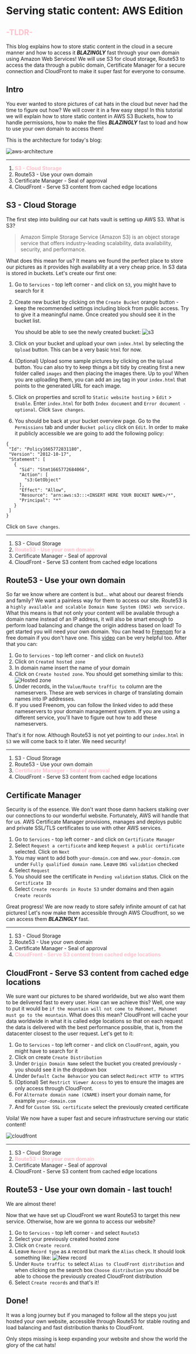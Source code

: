 # Serving static content: AWS Edition

## <span style="color:pink">**-TLDR-**</span> 
This blog explains how to store static content in the cloud in a secure manner and how to access it __*BLAZINGLY*__ fast through your own domain using Amazon Web Services! We will use S3 for cloud storage, Route53 to access the data through a public domain, Certificate Manager for a secure connection and CloudFront to make it super fast for everyone to consume. 

## Intro
You ever wanted to store pictures of cat hats in the cloud but never had the time to figure out how? We will cover it in a few easy steps! In this tutorial we will explain how to store static content in AWS S3 Buckets, how to handle permissions, how to make the files __*BLAZINGLY*__ fast to load and how to use your own domain to access them!

This is the architecture for today's blog:

![aws-architecture](assets/aws-architecture.png "AWS-Architecture")

---
1. <span style="color:pink">**S3 - Cloud Storage**</span>
2. Route53 - Use your own domain
3. Certificate Manager - Seal of approval
4. CloudFront - Serve S3 content from cached edge locations 

## S3 - Cloud Storage
The first step into building our cat hats vault is setting up AWS S3. What is S3? 
> Amazon Simple Storage Service (Amazon S3) is an object storage service that offers industry-leading scalability, data availability, security, and performance. 

What does this mean for us? It means we found the perfect place to store our pictures as it provides high availability at a very cheap price. In S3 data is stored in buckets. Let's create our first one:
1. Go to `Services` - top left corner - and click on `S3`, you might have to search for it
2. Create new bucket by clicking on the `Create Bucket` orange button - keep the recommended settings including block from public access. Try to give it a meaningful name. Once created you should see it in the bucket list.

   You should be able to see the newly created bucket:
   ![s3](assets/s3.png "AWS S3")

3. Click on your bucket and upload your own `index.html` by selecting the `Upload` button. This can be a very basic `html` for now.
4. (Optional) Upload some sample pictures by clicking on the `Upload` button. You can also try to keep things a bit tidy by creating first a new folder called `images` and then placing the images there. Up to you! When you are uploading them, you can add an `img` tag in your `index.html` that points to the generated URL for each image.
5. Click on properties and scroll to `Static website hosting` > `Edit` > `Enable`. Enter `index.html` for both `Index document` and `Error document - optional`. Click `Save changes`.
6. You should be back at your bucket overview page. Go to the `Permissions` tab and under `Bucket policy` click on `Edit`. In order to make it publicly accessible we are going to add the following policy:
 ```
{
  "Id": "Policy1665772831180",
  "Version": "2012-10-17",
  "Statement": [
    {
      "Sid": "Stmt1665772684066",
      "Action": [
        "s3:GetObject"
      ],
      "Effect": "Allow",
      "Resource": "arn:aws:s3:::<INSERT HERE YOUR BUCKET NAME>/*",
      "Principal": "*"
    }
  ]
}
```
Click on `Save changes`.

---
1. S3 - Cloud Storage
2. <span style="color:pink">**Route53 - Use your own domain</span>**
3. Certificate Manager - Seal of approval
4. CloudFront - Serve S3 content from cached edge locations

## Route53 - Use your own domain
So far we know where are content is but... what about our dearest friends and family? We want a painless way for them to access our site. Route53 is a `highly available and scalable Domain Name System (DNS) web service.` What this means is that not only your content will be available through a domain name instead of an IP address, it will also be smart enough to perform load balancing and change the origin address based on load! To get started you will need your own domain. You can head to [Freenom](https://www.freenom.com/) for a free domain if you don't have one. This [video](https://www.youtube.com/results?search_query=freenom+route53) can be very helpful too. After that you can:
1. Go to `Services` - top left corner - and click on `Route53`
2. Click on `Created hosted zone`
3. In domain name insert the name of your domain
4. Click on `Create hosted zone`. You should get something similar to this:
![Hosted zone](assets/hosted-zone.png "Hosted-zone-example")
5. Under records, in the `Value/Route traffic to` column are the nameservers. These are web services in charge of translating domain names into IP addresses.
6. If you used Freenom, you can follow the linked video to add these nameservers to your domain management system. If you are using a different service, you'll have to figure out how to add these nameservers.

That's it for now. Although Route53 is not yet pointing to our `index.html` in `S3` we will come back to it later. We need security!

---
1. S3 - Cloud Storage
2. Route53 - Use your own domain
3. <span style="color:pink">**Certificate Manager - Seal of approval</span>**
4. CloudFront - Serve S3 content from cached edge locations

## Certificate Manager
Security is of the essence. We don't want those damn hackers stalking over our connections to our wonderful website. Fortunately, AWS will handle that for us. AWS Certificate Manager provisions, manages and deploys public and private SSL/TLS certificates to use with other AWS services. 
1. Go to `Services` - top left corner - and click on `Certificate Manager`
2. Select `Request a certificate` and keep `Request a public certificate` selected. Click on `Next`
3. You may want to add both `your-domain.com` and `www.your-domain.com` under `Fully qualified domain name`. Leave `DNS validation` checked
4. Select `Request`
5. You should see the certificate in `Pending validation` status. Click on the `Certificate ID`
6. Select `Create records in Route 53` under domains and then again `Create records`


Great progress! We are now ready to store safely infinite amount of cat hat pictures! Let's now make them accessible through AWS Cloudfront, so we can access them __*BLAZINGLY*__ fast. 

---
1. S3 - Cloud Storage
2. Route53 - Use your own domain
3. Certificate Manager - Seal of approval
4. <span style="color:pink">**CloudFront - Serve S3 content from cached edge locations</span>**

## CloudFront - Serve S3 content from cached edge locations
We sure want our pictures to be shared worldwide, but we also want them to be delivered fast to every user. How can we achieve this? Well, one way to put it would be `if the mountain will not come to Mahomet, Mahomet must go to the mountain`. What does this mean? CloudFront will cache your data worldwide in what it is called edge locations so that on each request the data is delivered with the best performance possible, that is, from the datacenter closest to the user request. Let's get to it:
1. Go to `Services` - top left corner - and click on `CloudFront`, again, you might have to search for it
2. Click on create `Create Distribution`
3. Under `Origin Domain Name` select the bucket you created previously - you should see it in the dropdown box
4. Under `Default Cache Behavior` you can select `Redirect HTTP to HTTPS`
5. (Optional) Set `Restrict Viewer Access` to yes to ensure the images are only access through CloudFront.
6. For `Alternate domain name (CNAME)` insert your domain name, for example `your-domain.com`
7. And for `Custom SSL certificate` select the previously created certificate

Voila! We now have a super fast and secure infrastructure serving our static content!

![cloudfront](assets/cloudfront.png "AWS CloudFront")

---
1. S3 - Cloud Storage
2. <span style="color:pink">**Route53 - Use your own domain</span>**
3. Certificate Manager - Seal of approval
4. CloudFront - Serve S3 content from cached edge locations

## Route53 - Use your own domain - last touch!
We are almost there!

Now that we have set up CloudFront we want Route53 to target this new service. Otherwise, how are we gonna to access our website?

1. Go to `Services` - top left corner - and select `Route53`
2. Select your previously created hosted zone
3. Click on `Create record`. 
4. Leave `Record type` as `A` record but mark the `Alias` check. It should look something like:
![New record](assets/route53-record.png "CloudFront record")
5. Under `Route traffic to` select `Alias to CloudFront distribution` and when clicking on the search box `Choose distribution` you should be able to choose the previously created CloudFront distribution
6. Select `Create records` and that's it! 

## Done!
It was a long journey but if you managed to follow all the steps you just hosted your own website, accessible through Route53 for stable routing and load balancing and fast distribution thanks to CloudFront. 

Only steps missing is keep expanding your website and show the world the glory of the cat hats!